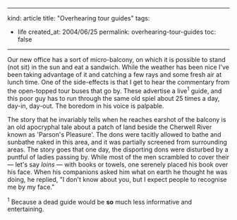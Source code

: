 -----
kind: article
title: "Overhearing tour guides"
tags:
- life
created_at: 2004/06/25
permalink: overhearing-tour-guides
toc: false
-----

<p>Our new office has a sort of micro-balcony, on which it is possible to stand (not sit) in the sun and eat a sandwich. While the weather has been nice I've been taking advantage of it and catching a few rays and some fresh air at lunch time. One of the side-effects is that I get to hear the commentary from the open-topped tour buses that go by. These advertise a live<sup>1</sup> guide, and this poor guy has to run through the same old spiel about 25 times a day, day-in, day-out. The boredom in his voice is palpable.</p><p>The story that he invariably tells when he reaches earshot of the balcony is an old apocryphal tale about a patch of land beside the Cherwell River known as 'Parson's Pleasure'. The dons were tacitly allowed to bathe and sunbathe naked in this area, and it was partially screened from surrounding areas. The story goes that one day, the disporting dons were disturbed by a puntful of ladies passing by. While most of the men scrambled to cover their &mdash; let's say <em>loins</em> &mdash; with books or towels, one serenely placed his book over his face. When his companions asked him what on earth he thought he was doing, he replied, "I don't know about you, but I expect people to recognise me by my face."</p><p><sup>1</sup> Because a dead guide would be <strong>so</strong> much less informative and entertaining.</p>


